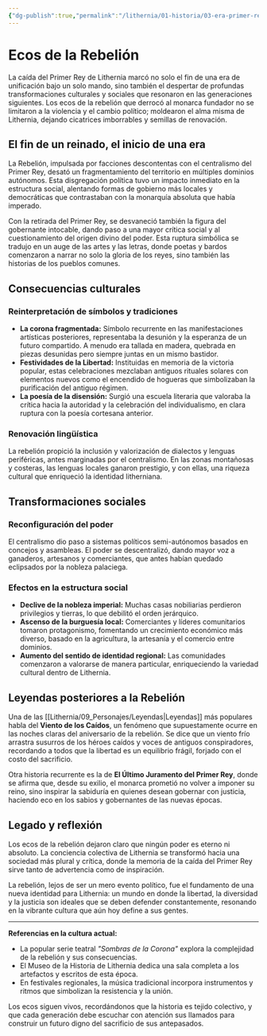 ```yaml
---
{"dg-publish":true,"permalink":"/lithernia/01-historia/03-era-primer-rey/ecos-de-la-rebelion/","title":"Ecos de la Rebelión","tags":["lithernia","evento","historia"]}
---
```


# Ecos de la Rebelión

La caída del Primer Rey de Lithernia marcó no solo el fin de una era de unificación bajo un solo mando, sino también el despertar de profundas transformaciones culturales y sociales que resonaron en las generaciones siguientes. Los ecos de la rebelión que derrocó al monarca fundador no se limitaron a la violencia y el cambio político; moldearon el alma misma de Lithernia, dejando cicatrices imborrables y semillas de renovación.

## El fin de un reinado, el inicio de una era

La Rebelión, impulsada por facciones descontentas con el centralismo del Primer Rey, desató un fragmentamiento del territorio en múltiples dominios autónomos. Esta disgregación política tuvo un impacto inmediato en la estructura social, alentando formas de gobierno más locales y democráticas que contrastaban con la monarquía absoluta que había imperado.

Con la retirada del Primer Rey, se desvaneció también la figura del gobernante intocable, dando paso a una mayor crítica social y al cuestionamiento del origen divino del poder. Esta ruptura simbólica se tradujo en un auge de las artes y las letras, donde poetas y bardos comenzaron a narrar no solo la gloria de los reyes, sino también las historias de los pueblos comunes.

## Consecuencias culturales

### Reinterpretación de símbolos y tradiciones

- **La corona fragmentada:** Símbolo recurrente en las manifestaciones artísticas posteriores, representaba la desunión y la esperanza de un futuro compartido. A menudo era tallada en madera, quebrada en piezas desunidas pero siempre juntas en un mismo bastidor.
- **Festividades de la Libertad:** Instituidas en memoria de la victoria popular, estas celebraciones mezclaban antiguos rituales solares con elementos nuevos como el encendido de hogueras que simbolizaban la purificación del antiguo régimen.
- **La poesía de la disensión:** Surgió una escuela literaria que valoraba la crítica hacia la autoridad y la celebración del individualismo, en clara ruptura con la poesía cortesana anterior.

### Renovación lingüística

La rebelión propició la inclusión y valorización de dialectos y lenguas periféricas, antes marginadas por el centralismo. En las zonas montañosas y costeras, las lenguas locales ganaron prestigio, y con ellas, una riqueza cultural que enriqueció la identidad litherniana.

## Transformaciones sociales

### Reconfiguración del poder

El centralismo dio paso a sistemas políticos semi-autónomos basados en concejos y asambleas. El poder se descentralizó, dando mayor voz a ganaderos, artesanos y comerciantes, que antes habían quedado eclipsados por la nobleza palaciega.

### Efectos en la estructura social

- **Declive de la nobleza imperial:** Muchas casas nobiliarias perdieron privilegios y tierras, lo que debilitó el orden jerárquico.
- **Ascenso de la burguesía local:** Comerciantes y líderes comunitarios tomaron protagonismo, fomentando un crecimiento económico más diverso, basado en la agricultura, la artesanía y el comercio entre dominios.
- **Aumento del sentido de identidad regional:** Las comunidades comenzaron a valorarse de manera particular, enriqueciendo la variedad cultural dentro de Lithernia.

## Leyendas posteriores a la Rebelión

Una de las [[Lithernia/09_Personajes/Leyendas\|Leyendas]] más populares habla del **Viento de los Caídos**, un fenómeno que supuestamente ocurre en las noches claras del aniversario de la rebelión. Se dice que un viento frío arrastra susurros de los héroes caídos y voces de antiguos conspiradores, recordando a todos que la libertad es un equilibrio frágil, forjado con el costo del sacrificio.

Otra historia recurrente es la de **El Último Juramento del Primer Rey**, donde se afirma que, desde su exilio, el monarca prometió no volver a imponer su reino, sino inspirar la sabiduría en quienes desean gobernar con justicia, haciendo eco en los sabios y gobernantes de las nuevas épocas.

## Legado y reflexión

Los ecos de la rebelión dejaron claro que ningún poder es eterno ni absoluto. La conciencia colectiva de Lithernia se transformó hacia una sociedad más plural y crítica, donde la memoria de la caída del Primer Rey sirve tanto de advertencia como de inspiración.

La rebelión, lejos de ser un mero evento político, fue el fundamento de una nueva identidad para Lithernia: un mundo en donde la libertad, la diversidad y la justicia son ideales que se deben defender constantemente, resonando en la vibrante cultura que aún hoy define a sus gentes.

---

**Referencias en la cultura actual:**

- La popular serie teatral *"Sombras de la Corona"* explora la complejidad de la rebelión y sus consecuencias.
- El Museo de la Historia de Lithernia dedica una sala completa a los artefactos y escritos de esta época.
- En festivales regionales, la música tradicional incorpora instrumentos y ritmos que simbolizan la resistencia y la unión.

Los ecos siguen vivos, recordándonos que la historia es tejido colectivo, y que cada generación debe escuchar con atención sus llamados para construir un futuro digno del sacrificio de sus antepasados.